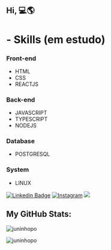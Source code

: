 ## Hi, :computer::earth_americas:


# - Skills (em estudo)
### Front-end
- HTML
- CSS
- REACTJS

### Back-end
- JAVASCRIPT
- TYPESCRIPT
- NODEJS

### Database
- POSTGRESQL

### System
- LINUX

[![Linkedin Badge](https://img.shields.io/badge/-LinkedIn-blue?style=for-the-badge&logo=Linkedin&logoColor=white&link=https:https://www.linkedin.com/in/darlan-oliveira-93a745147/)](https://www.linkedin.com/in/darlan-junior-93a745147/)
[![Instagram](https://img.shields.io/badge/Instagram-E4405F?style=for-the-badge&logo=instagram&logoColor=white)](https://www.instagram.com/juninhopo/)
![](https://visitor-badge.glitch.me/badge?page_id=juninhopo.juninhopo)

## **My GitHub Stats:**

<div float="left">
    <p><img src="https://github-readme-stats.vercel.app/api?username=juninhopo&show_icons=true&theme=gotham" alt="juninhopo" /></p>
    <p><img src="https://github-readme-stats.vercel.app/api/top-langs/?username=juninhopo&theme=gotham" alt="juninhopo" /></p>
<div>

